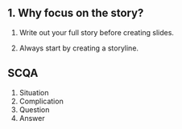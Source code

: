 ## 1. Why focus on the story?

1. Write out your full story before creating slides.

2. Always start by creating a storyline.

## SCQA

1. Situation
2. Complication
3. Question
4. Answer
